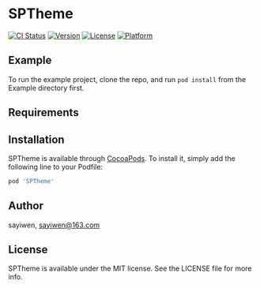 # SPTheme

[![CI Status](https://img.shields.io/travis/sayiwen/SPTheme.svg?style=flat)](https://travis-ci.org/sayiwen/SPTheme)
[![Version](https://img.shields.io/cocoapods/v/SPTheme.svg?style=flat)](https://cocoapods.org/pods/SPTheme)
[![License](https://img.shields.io/cocoapods/l/SPTheme.svg?style=flat)](https://cocoapods.org/pods/SPTheme)
[![Platform](https://img.shields.io/cocoapods/p/SPTheme.svg?style=flat)](https://cocoapods.org/pods/SPTheme)

## Example

To run the example project, clone the repo, and run `pod install` from the Example directory first.

## Requirements

## Installation

SPTheme is available through [CocoaPods](https://cocoapods.org). To install
it, simply add the following line to your Podfile:

```ruby
pod 'SPTheme'
```

## Author

sayiwen, sayiwen@163.com

## License

SPTheme is available under the MIT license. See the LICENSE file for more info.
